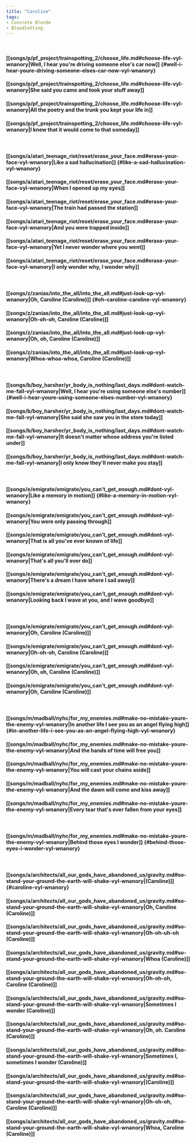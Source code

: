 ```yaml
---
title: "Caroline"
tags:
- Concrete Blonde
- Bloodletting
---
```

&nbsp;
#### [[songs/p/pf_project/trainspotting_2/choose_life.md#choose-life-vyl-wnanory|Well, I hear you're driving someone else's car now]] {#well-i-hear-youre-driving-someone-elses-car-now-vyl-wnanory}
#### [[songs/p/pf_project/trainspotting_2/choose_life.md#choose-life-vyl-wnanory|She said you came and took your stuff away]]
#### [[songs/p/pf_project/trainspotting_2/choose_life.md#choose-life-vyl-wnanory|All the poetry and the trunk you kept your life in]]
#### [[songs/p/pf_project/trainspotting_2/choose_life.md#choose-life-vyl-wnanory|I knew that it would come to that someday]]
&nbsp;
#### [[songs/a/atari_teenage_riot/reset/erase_your_face.md#erase-your-face-vyl-wnanory|Like a sad hallucination]] {#like-a-sad-hallucination-vyl-wnanory}
#### [[songs/a/atari_teenage_riot/reset/erase_your_face.md#erase-your-face-vyl-wnanory|When I opened up my eyes]]
#### [[songs/a/atari_teenage_riot/reset/erase_your_face.md#erase-your-face-vyl-wnanory|The train had passed the station]]
#### [[songs/a/atari_teenage_riot/reset/erase_your_face.md#erase-your-face-vyl-wnanory|And you were trapped inside]]
#### [[songs/a/atari_teenage_riot/reset/erase_your_face.md#erase-your-face-vyl-wnanory|Yet I never wonder where you went]]
#### [[songs/a/atari_teenage_riot/reset/erase_your_face.md#erase-your-face-vyl-wnanory|I only wonder why, I wonder why]]
&nbsp;
#### [[songs/z/zanias/into_the_all/into_the_all.md#just-look-up-vyl-wnanory|Oh, Caroline (Caroline)]] {#oh-caroline-caroline-vyl-wnanory}
#### [[songs/z/zanias/into_the_all/into_the_all.md#just-look-up-vyl-wnanory|Oh-oh-oh, Caroline (Caroline)]]
#### [[songs/z/zanias/into_the_all/into_the_all.md#just-look-up-vyl-wnanory|Oh, oh, Caroline (Caroline)]]
#### [[songs/z/zanias/into_the_all/into_the_all.md#just-look-up-vyl-wnanory|Whoa-whoa-whoa, Caroline (Caroline)]]
&nbsp;
#### [[songs/b/boy_harsher/yr_body_is_nothing/last_days.md#dont-watch-me-fall-vyl-wnanory|Well, I hear you're using someone else's number]] {#well-i-hear-youre-using-someone-elses-number-vyl-wnanory}
#### [[songs/b/boy_harsher/yr_body_is_nothing/last_days.md#dont-watch-me-fall-vyl-wnanory|She said she saw you in the store today]]
#### [[songs/b/boy_harsher/yr_body_is_nothing/last_days.md#dont-watch-me-fall-vyl-wnanory|It doesn't matter whose address you're listed under]]
#### [[songs/b/boy_harsher/yr_body_is_nothing/last_days.md#dont-watch-me-fall-vyl-wnanory|I only know they'll never make you stay]]
&nbsp;
#### [[songs/e/emigrate/emigrate/you_can’t_get_enough.md#dont-vyl-wnanory|Like a memory in motion]] {#like-a-memory-in-motion-vyl-wnanory}
#### [[songs/e/emigrate/emigrate/you_can’t_get_enough.md#dont-vyl-wnanory|You were only passing through]]
#### [[songs/e/emigrate/emigrate/you_can’t_get_enough.md#dont-vyl-wnanory|That is all you've ever known of life]]
#### [[songs/e/emigrate/emigrate/you_can’t_get_enough.md#dont-vyl-wnanory|That's all you'll ever do]]
#### [[songs/e/emigrate/emigrate/you_can’t_get_enough.md#dont-vyl-wnanory|There's a dream I have where I sail away]]
#### [[songs/e/emigrate/emigrate/you_can’t_get_enough.md#dont-vyl-wnanory|Looking back I wave at you, and I wave goodbye]]
&nbsp;
#### [[songs/e/emigrate/emigrate/you_can’t_get_enough.md#dont-vyl-wnanory|Oh, Caroline (Caroline)]]
#### [[songs/e/emigrate/emigrate/you_can’t_get_enough.md#dont-vyl-wnanory|Oh-oh-oh, Caroline (Caroline)]]
#### [[songs/e/emigrate/emigrate/you_can’t_get_enough.md#dont-vyl-wnanory|Oh, oh, Caroline (Caroline)]]
#### [[songs/e/emigrate/emigrate/you_can’t_get_enough.md#dont-vyl-wnanory|Oh, Caroline (Caroline)]]
&nbsp;
#### [[songs/m/madball/nyhc/for_my_enemies.md#make-no-mistake-youre-the-enemy-vyl-wnanory|In another life I see you as an angel flying high]] {#in-another-life-i-see-you-as-an-angel-flying-high-vyl-wnanory}
#### [[songs/m/madball/nyhc/for_my_enemies.md#make-no-mistake-youre-the-enemy-vyl-wnanory|And the hands of time will free you]]
#### [[songs/m/madball/nyhc/for_my_enemies.md#make-no-mistake-youre-the-enemy-vyl-wnanory|You will cast your chains aside]]
#### [[songs/m/madball/nyhc/for_my_enemies.md#make-no-mistake-youre-the-enemy-vyl-wnanory|And the dawn will come and kiss away]]
#### [[songs/m/madball/nyhc/for_my_enemies.md#make-no-mistake-youre-the-enemy-vyl-wnanory|Every tear that's ever fallen from your eyes]]
&nbsp;
#### [[songs/m/madball/nyhc/for_my_enemies.md#make-no-mistake-youre-the-enemy-vyl-wnanory|Behind those eyes I wonder]] {#behind-those-eyes-i-wonder-vyl-wnanory}
&nbsp;
#### [[songs/a/architects/all_our_gods_have_abandoned_us/gravity.md#so-stand-your-ground-the-earth-will-shake-vyl-wnanory|(Caroline)]] {#caroline-vyl-wnanory}
#### [[songs/a/architects/all_our_gods_have_abandoned_us/gravity.md#so-stand-your-ground-the-earth-will-shake-vyl-wnanory|Oh, Caroline (Caroline)]]
#### [[songs/a/architects/all_our_gods_have_abandoned_us/gravity.md#so-stand-your-ground-the-earth-will-shake-vyl-wnanory|Oh-oh-uh-oh (Caroline)]]
#### [[songs/a/architects/all_our_gods_have_abandoned_us/gravity.md#so-stand-your-ground-the-earth-will-shake-vyl-wnanory|Whoa (Caroline)]]
#### [[songs/a/architects/all_our_gods_have_abandoned_us/gravity.md#so-stand-your-ground-the-earth-will-shake-vyl-wnanory|Oh-oh-oh, Caroline (Caroline)]]
#### [[songs/a/architects/all_our_gods_have_abandoned_us/gravity.md#so-stand-your-ground-the-earth-will-shake-vyl-wnanory|Sometimes I wonder (Caroline)]]
#### [[songs/a/architects/all_our_gods_have_abandoned_us/gravity.md#so-stand-your-ground-the-earth-will-shake-vyl-wnanory|Oh, oh. Caroline (Caroline)]]
#### [[songs/a/architects/all_our_gods_have_abandoned_us/gravity.md#so-stand-your-ground-the-earth-will-shake-vyl-wnanory|Sometimes I, sometimes I wonder (Caroline)]]
#### [[songs/a/architects/all_our_gods_have_abandoned_us/gravity.md#so-stand-your-ground-the-earth-will-shake-vyl-wnanory|(Caroline)]]
#### [[songs/a/architects/all_our_gods_have_abandoned_us/gravity.md#so-stand-your-ground-the-earth-will-shake-vyl-wnanory|Oh-oh-oh, Caroline (Caroline)]]
#### [[songs/a/architects/all_our_gods_have_abandoned_us/gravity.md#so-stand-your-ground-the-earth-will-shake-vyl-wnanory|Whoa, Caroline (Caroline)]]
